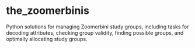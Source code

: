 # the_zoomerbinis
Python solutions for managing Zoomerbini study groups, including tasks for decoding attributes, checking group validity, finding possible groups, and optimally allocating study groups.
